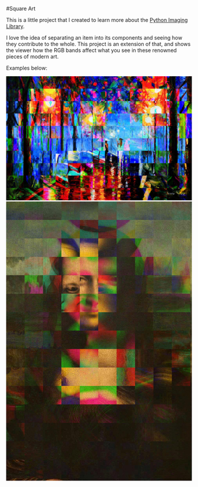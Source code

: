 #Square Art 

This is a little project that I created to learn more about the <a href="http://www.pythonware.com/products/pil/">Python Imaging Library</a>.

I love the idea of separating an item into its components and seeing how they contribute to the whole. This project is an extension of that, and shows the viewer how the RGB bands affect what you see in these renowned pieces of modern art.

Examples below:

<img src="https://github.com/junecong/RGBSquare/blob/master/imgs/ModernSquares.jpg?raw=true" width="700">

<img src="https://github.com/junecong/RGBSquare/blob/master/imgs/MonaSquares.jpg?raw=true" width="700">
